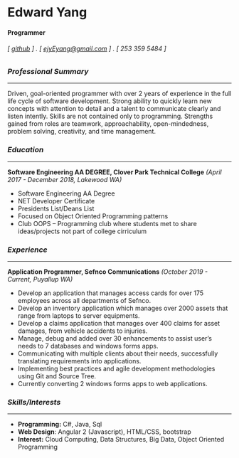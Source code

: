 

<!--
**Ejyeyang/Ejyeyang** is a ✨ _special_ ✨ repository because its `README.md` (this file) appears on your GitHub profile.
### Hi there 👋
Here are some ideas to get you started:

- 🔭 I’m currently working on ...
- 🌱 I’m currently learning ...
- 👯 I’m looking to collaborate on ...
- 🤔 I’m looking for help with ...
- 💬 Ask me about ...
- 📫 How to reach me: ...
- 😄 Pronouns: ...
- ⚡ Fun fact: ...
-->

Edward Yang
===========

#### Programmer 
###### [ [github](https://github.com/Ejyeyang) ] . [ ejyEyang@gmail.com ] . [ 253 359 5484 ]

### _Professional Summary_
-- -- 
Driven, goal-oriented programmer with over 2 years of experience in the full life cycle of software development. Strong ability to quickly learn new concepts with attention to detail and a talent to communicate clearly and listen intently. Skills are not contained only to programming. Strengths gained from roles are teamwork, approachability, open-mindedness, problem solving, creativity, and time management. 

### _Education_
-- -- 
**Software Engineering AA DEGREE, Clover Park Technical College** _(April 2017 - December 2018, Lakewood WA)_

- Software Engineering AA Degree
- NET Developer Certificate 
- Presidents List/Deans List
- Focused on Object Oriented Programming patterns
- Club OOPS – Programming club where students met to share ideas/projects not part of college cirriculum

### _Experience_
-- -- 
**Application Programmer, Sefnco Communications** _(October 2019 - Current, Puyallup WA)_

- Develop an application that manages access cards for over 175 employees across all departments of Sefnco. 
- Develop an inventory application which manages over 2000 assets that range from laptops to server equipments.
- Develop a claims application that manages over 400 claims for asset damages, from vehicle accidents to injuries.
- Manage, debug and added over 30 enhancements to assist user’s needs to 7 databases and windows forms apps.
- Communicating with multiple clients about their needs, successfully translating requirements into applications.
- Implementing best practices and agile development methodologies using Git and Source Tree.
- Currently converting 2 windows forms apps to web applications. 

### _Skills/Interests_
-- -- 
- **Programming:** C#, Java, Sql
- **Web Design**: Angular 2 (Javascript), HTML/CSS, bootstrap
- **Interest:** Cloud Computing, Data Structures, Big Data, Object Oriented Programming
